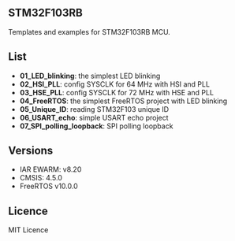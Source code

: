## STM32F103RB
Templates and examples for STM32F103RB MCU.

## List
  - **01_LED_blinking**: the simplest LED blinking
  - **02_HSI_PLL**: config SYSCLK for 64 MHz with HSI and PLL
  - **03_HSE_PLL**: config SYSCLK for 72 MHz with HSE and PLL
  - **04_FreeRTOS**: the simplest FreeRTOS project with LED blinking
  - **05_Unique_ID**: reading STM32F103 unique ID
  - **06_USART_echo**: simple USART echo project
  - **07_SPI_polling_loopback**: SPI polling loopback

## Versions
  - IAR EWARM: v8.20
  - CMSIS: 4.5.0
  - FreeRTOS v10.0.0

## Licence
MIT Licence
